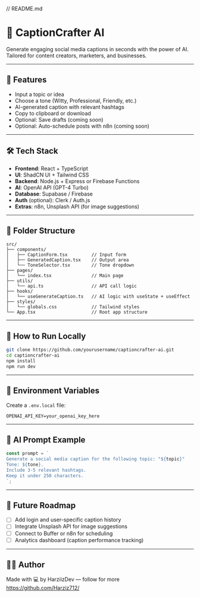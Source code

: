 // README.md

# 📸 CaptionCrafter AI

Generate engaging social media captions in seconds with the power of AI. Tailored for content creators, marketers, and businesses.

---

## 🚀 Features

- Input a topic or idea
- Choose a tone (Witty, Professional, Friendly, etc.)
- AI-generated caption with relevant hashtags
- Copy to clipboard or download
- Optional: Save drafts (coming soon)
- Optional: Auto-schedule posts with n8n (coming soon)

---

## 🛠 Tech Stack

- **Frontend**: React + TypeScript
- **UI**: ShadCN UI + Tailwind CSS
- **Backend**: Node.js + Express or Firebase Functions
- **AI**: OpenAI API (GPT-4 Turbo)
- **Database**: Supabase / Firebase
- **Auth** (optional): Clerk / Auth.js
- **Extras**: n8n, Unsplash API (for image suggestions)

---

## 📂 Folder Structure

```
src/
├── components/
│   ├── CaptionForm.tsx         // Input form
│   ├── GeneratedCaption.tsx    // Output area
│   └── ToneSelector.tsx        // Tone dropdown
├── pages/
│   └── index.tsx               // Main page
├── utils/
│   └── api.ts                  // API call logic
├── hooks/
│   └── useGenerateCaption.ts   // AI logic with useState + useEffect
├── styles/
│   └── globals.css             // Tailwind styles
└── App.tsx                     // Root app structure
```

---

## 🔧 How to Run Locally

```bash
git clone https://github.com/yourusername/captioncrafter-ai.git
cd captioncrafter-ai
npm install
npm run dev
```

---

## 🔑 Environment Variables

Create a `.env.local` file:
```env
OPENAI_API_KEY=your_openai_key_here
```

---

## 🧠 AI Prompt Example
```ts
const prompt = `
Generate a social media caption for the following topic: "${topic}"
Tone: ${tone}.
Include 3-5 relevant hashtags.
Keep it under 250 characters.
`;
```

---

## 🧪 Future Roadmap

- [ ] Add login and user-specific caption history
- [ ] Integrate Unsplash API for image suggestions
- [ ] Connect to Buffer or n8n for scheduling
- [ ] Analytics dashboard (caption performance tracking)

---

## 🧑‍💻 Author

Made with 💻 by HarziizDev — follow for more https://github.com/Harziz712/
